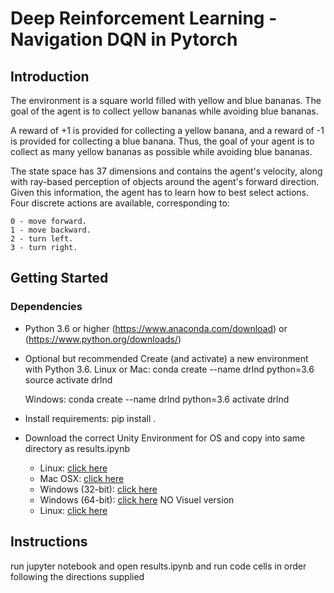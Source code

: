 # Deep Reinforcement Learning -Navigation DQN in Pytorch
## Introduction
The environment is a square world filled with yellow and blue bananas. The goal of the agent is to collect yellow bananas while avoiding blue bananas.

A reward of +1 is provided for collecting a yellow banana, and a reward of -1 is provided for collecting a blue banana. Thus, the goal of your agent is to collect as many yellow bananas as possible while avoiding blue bananas.

The state space has 37 dimensions and contains the agent's velocity, along with ray-based perception of objects around the agent's forward direction. Given this information, the agent has to learn how to best select actions. Four discrete actions are available, corresponding to:

    0 - move forward.
    1 - move backward.
    2 - turn left.
    3 - turn right.

## Getting Started

### Dependencies
- Python 3.6 or higher (https://www.anaconda.com/download) or (https://www.python.org/downloads/) 
- Optional but recommended Create (and activate) a new environment with Python 3.6.
    Linux or Mac:
        conda create --name drlnd python=3.6
        source activate drlnd

    Windows:
        conda create --name drlnd python=3.6 
        activate drlnd

- Install requirements:
    pip install .

- Download the correct Unity Environment for OS and copy into same directory as results.ipynb
    - Linux: [click here](https://s3-us-west-1.amazonaws.com/udacity-drlnd/P1/Banana/Banana_Linux.zip)
    - Mac OSX: [click here](https://s3-us-west-1.amazonaws.com/udacity-drlnd/P1/Banana/Banana.app.zip)
    - Windows (32-bit): [click here](https://s3-us-west-1.amazonaws.com/udacity-drlnd/P1/Banana/Banana_Windows_x86.zip)
    - Windows (64-bit): [click here](https://s3-us-west-1.amazonaws.com/udacity-drlnd/P1/Banana/Banana_Windows_x86_64.zip)
    NO Visuel version
    - Linux: [click here](https://s3-us-west-1.amazonaws.com/udacity-drlnd/P1/Banana/Banana_Linux_NoVis.zip)


## Instructions

run jupyter notebook and open results.ipynb and run code cells in order following the directions supplied


